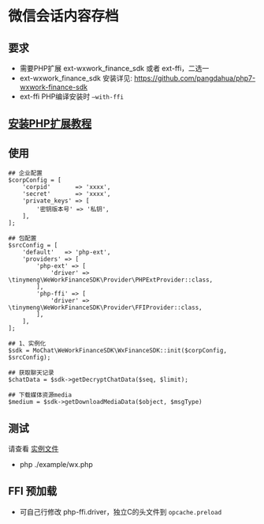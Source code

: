 # 微信会话内容存档

## 要求
* 需要PHP扩展 ext-wxwork_finance_sdk 或者 ext-ffi，二选一
* ext-wxwork_finance_sdk 安装详见: https://github.com/pangdahua/php7-wxwork-finance-sdk
* ext-ffi PHP编译安装时 `—with-ffi`

## [安装PHP扩展教程](https://github.com/majiameng/wework-finance-sdk-php/wiki/installed-extension)

## 使用
```
## 企业配置
$corpConfig = [
    'corpid'       => 'xxxx',
    'secret'       => 'xxxx',
    'private_keys' => [
        '密钥版本号' => '私钥',
    ],
];

## 包配置
$srcConfig = [
    'default'   => 'php-ext',
    'providers' => [
        'php-ext' => [
            'driver' => \tinymeng\WeWorkFinanceSDK\Provider\PHPExtProvider::class,
        ],
        'php-ffi' => [
            'driver' => \tinymeng\WeWorkFinanceSDK\Provider\FFIProvider::class,
        ],
    ],
];

## 1、实例化
$sdk = MoChat\WeWorkFinanceSDK\WxFinanceSDK::init($corpConfig, $srcConfig);

## 获取聊天记录
$chatData = $sdk->getDecryptChatData($seq, $limit);

## 下载媒体资源media
$medium = $sdk->getDownloadMediaData($object, $msgType)
```

## 测试

请查看 [实例文件](https://github.com/majiameng/wework-finance-sdk-php/blob/master/example/wx.php)

* php ./example/wx.php


## FFI 预加载
* 可自己行修改 php-ffi.driver，独立C的头文件到 `opcache.preload`